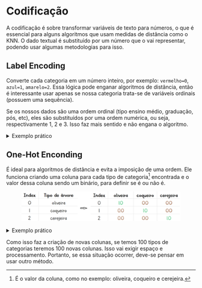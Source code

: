 # Codificação

A codificação é sobre transformar variáveis de texto para números, o que é essencial para alguns algoritmos que usam medidas de distância como o KNN. O dado textual é substituído por um número que o vai representar, podendo usar algumas metodologias para isso.

## Label Encoding

Converte cada categoria em um número inteiro, por exemplo: `vermelho=0`, `azul=1`, `amarelo=2`. Essa lógica pode enganar algoritmos de distância, então é interessante usar apenas se nossa categoria trata-se de variáveis ordinais (possuem uma sequência).

Se os nossos dados são uma ordem ordinal (tipo ensino médio, graduação, pós, etc), eles são substituídos por uma ordem numérica, ou seja, respectivamente 1, 2 e 3. Isso faz mais sentido e não engana o algoritmo.

<details>

<summary>Exemplo prático</summary>

```python
from sklearn.preprocessing import LabelEncoder

data = ['oliveira', 'coqueiro', 'cerejeira']
encoder = LabelEncoder()

result = encoder.fit_transform(data) # [2 0 1]
```

</details>

## One-Hot Enconding

É ideal para algoritmos de distância e evita a imposição de uma ordem. Ele funciona criando uma coluna para cada tipo de categoria[^1] encontrada e o valor dessa coluna sendo um binário, para definir se é ou não é.

<figure><img src="../../../.gitbook/assets/one hot encoding.png" alt=""><figcaption></figcaption></figure>

<details>

<summary>Exemplo prático</summary>

```python
from sklearn.preprocessing import OneHotEncoder
import pandas as pd

ohe = OneHotEncoder(sparse_output=False)
onehot_encoded = ohe.fit_transform(df[['coluna_desejada']])

# Retorna um dataframe com os resultados booleanos
df_onehot_sklearn = pd.DataFrame(
    onehot_encoded,
    columns=ohe.get_feature_names_out(['coluna_desejada'])
)
```

</details>

Como isso faz a criação de novas colunas, se temos 100 tipos de categorias teremos 100 novas colunas. Isso vai exigir espaço e processamento. Portanto, se essa situação ocorrer, deve-se pensar em usar outro método.

[^1]: É o valor da coluna, como no exemplo: oliveira, coqueiro e cerejeira.
